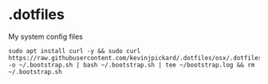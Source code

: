 # .dotfiles
My system config files

```
sudo apt install curl -y && sudo curl https://raw.githubusercontent.com/kevinjpickard/.dotfiles/osx/.dotfiles/bootstrap.sh -o ~/.bootstrap.sh | bash ~/.bootstrap.sh | tee ~/bootstrap.log && rm ~/.bootstrap.sh
```
